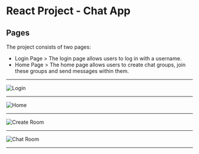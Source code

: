 # React Project - Chat App

## Pages
The project consists of two pages:

- Login Page > The login page allows users to log in with a username.
- Home Page > The home page allows users to create chat groups, join these groups and send messages within them.

***

![Login](https://github.com/trebektas/Chat-App/assets/111200262/3fbc7876-9237-49b1-9de6-54b73177db39)

***

![Home](https://github.com/trebektas/Chat-App/assets/111200262/ccd52aa5-b9ab-4c8c-acbc-2bb3857db997)

***

![Create Room](https://github.com/trebektas/Chat-App/assets/111200262/0d907295-275f-4f4b-abaa-cf431916ee42)

***

![Chat Room](https://github.com/trebektas/Chat-App/assets/111200262/b609ad40-9c6f-4e8f-8d69-df63accffdc2)

***
